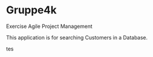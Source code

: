 # Gruppe4k
Exercise Agile Project Management

This application is for searching Customers in a Database.

tes
